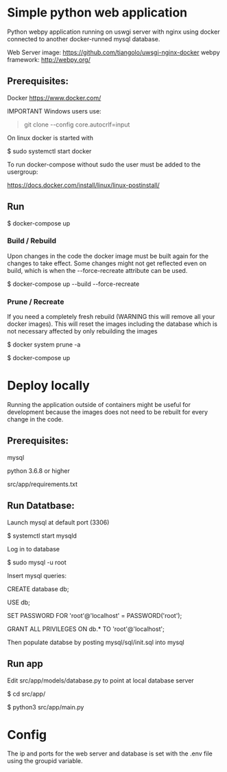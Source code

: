 # Simple python web application

Python webpy application running on uswgi server with nginx using docker connected to another docker-runned mysql database.

Web Server image: https://github.com/tiangolo/uwsgi-nginx-docker
webpy framework: http://webpy.org/


## Prerequisites:

Docker https://www.docker.com/

IMPORTANT Windows users use:
> git clone <repositoryURL> --config core.autocrlf=input

On linux docker is started with

$ sudo systemctl start docker

To run docker-compose without sudo the user must be added to the usergroup:

https://docs.docker.com/install/linux/linux-postinstall/

## Run

$ docker-compose up

### Build / Rebuild

Upon changes in the code the docker image must be built again for the changes to take effect. Some changes might not get reflected even on build, which is when the --force-recreate attribute can be used.

$ docker-compose up --build --force-recreate

### Prune / Recreate
If you need a completely fresh rebuild (WARNING this will remove all your docker images). This will reset the images including the database which is not necessary affected by only rebuilding the images

$ docker system prune -a

$ docker-compose up

# Deploy locally

Running the application outside of containers might be useful for development because the images does not need to be rebuilt for every change in the code.

## Prerequisites:

mysql

python 3.6.8 or higher

src/app/requirements.txt

## Run Datatbase:

Launch mysql at default port (3306)

$ systemctl start mysqld

Log in to database

$ sudo mysql -u root

Insert mysql queries:

CREATE database db;

USE db;

SET PASSWORD FOR 'root'@'localhost' = PASSWORD('root');

GRANT ALL PRIVILEGES ON db.* TO 'root'@'localhost';


Then populate databse by posting mysql/sql/init.sql into mysql


## Run app

Edit src/app/models/database.py to point at local database server

$ cd src/app/

$ python3 src/app/main.py

# Config

The ip and ports for the web server and database is set with the .env file using the groupid variable.
